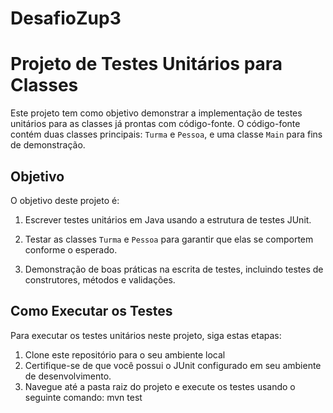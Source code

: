 # DesafioZup3

# Projeto de Testes Unitários para Classes

Este projeto tem como objetivo demonstrar a implementação de testes unitários para as classes já prontas com código-fonte. O código-fonte contém duas classes principais: `Turma` e `Pessoa`, e uma classe `Main` para fins de demonstração.

## Objetivo

O objetivo deste projeto é:

1. Escrever testes unitários em Java usando a estrutura de testes JUnit.

2. Testar as classes `Turma` e `Pessoa` para garantir que elas se comportem conforme o esperado.

3. Demonstração de boas práticas na escrita de testes, incluindo testes de construtores, métodos e validações.

## Como Executar os Testes

Para executar os testes unitários neste projeto, siga estas etapas:

1. Clone este repositório para o seu ambiente local
2. Certifique-se de que você possui o JUnit configurado em seu ambiente de desenvolvimento.
3. Navegue até a pasta raiz do projeto e execute os testes usando o seguinte comando: mvn test



